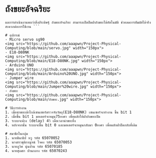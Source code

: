 # ถังขยะอัจฉริยะ
  ``` โครงการนี้เป็นการประดิษฐ์ ถังขยะอัจฉริยะ มีวัตถุประสงค์เพื่อศึกษาเกี่ยวกับไมโครคอนโทรลเลอร์ และอำนวยความสะดวกแก่คนที่มาทิ้งขยะไม่ต้องสัมผัสตัวถังขยะโดยตรง การประดิษฐ์ถังขยะอัจฉริยะใช้อุปกรณ์หลัก 2 อย่าง คือ เซนเซอร์ตรวจจับวัตถุ และ micro servo sg90 วิธีการเริ่มจากการต่อเซนเซอร์ตรวจจับวัตถุ และ micro servo sg90 เข้ากับบอร์ดArduino จากนั้นประกอบเข้ากับถังขยะ นำบอร์ดต่อเข้ากับโค้ดที่เขียนเตรียมไว้ 
ผลการดำเนินงานพบว่าสิ่งประดิษฐ์ ถังขยะอัจฉริยะ สามารถเปิดปิดฝาถังขยะได้อัตโนมัติ ช่วยลดการสัมผัสได้จริง สะดวกต่อการใช้งาน ```

# อุปกรณ์
- Micro servo sg90
<img src="https://github.com/aaapwn/Project-Physical-Computing/blob/main/servo.jpg" width="150px">
- E18-D80NK
<img src="https://github.com/aaapwn/Project-Physical-Computing/blob/main/E18-D80NK.jpg" width="150px">
- Arduino UNO
<img src="https://github.com/aaapwn/Project-Physical-Computing/blob/main/Arduino%20UNO.jpg" width="150px">
- Jumper wire
<img src="https://github.com/aaapwn/Project-Physical-Computing/blob/main/Jumper%20wire.jpg" width="150px">
- ถังขยะ
<img src="https://github.com/aaapwn/Project-Physical-Computing/blob/main/ถังขยะ.jpg" width="150px">

# วิธีการทำงาน
1. เมื่อนำขยะเข้าใกล้เซนเซอร์ตรวจจับวัตถุ(E18-D80NK) เซนเซอร์จะทำงาน ขึ้น bit 1
2. เมื่อขึ้น bit 1 มอเตอร์จะหมุน75องศา เพื่อผลักให้ฝาถังขยะเปิด
3. ระบบจะค้าง (delay) 4วิ เผื่อเวลานำขยะทิ้ง
4. หลังจากนั้น ระบบจะขึ้น bit 0 และมอเตอร์จะหมุนกลับมา 0องศา เพื่อผลักฝาปิดกลับที่เดิม

# สมาชิกในกลุ่ม
1. นายชินาธิป หวู รหัส 65070052
2. นางสาวชุติกาญจน์ ใจคง รหัส 65070053
3. นายภูวิศ นุ่นปาน รหัส 65070185
4. นายสุเมธา ปานกลาง รหัส 65070243
